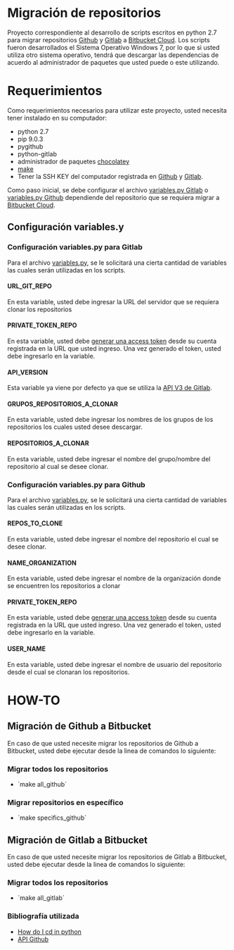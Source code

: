 # Migración de repositorios
Proyecto correspondiente al desarrollo de scripts escritos en python 2.7 para migrar repositorios [Github](https://github.com/) y [Gitlab](https://gitlab.com) a [Bitbucket Cloud](https://confluence.atlassian.com/get-started-with-bitbucket).
Los scripts fueron desarrollados el Sistema Operativo Windows 7, por lo que si usted utiliza otro sistema operativo, tendrá que descargar las dependencias de acuerdo al administrador de paquetes que usted puede o este utilizando.
# Requerimientos
Como requerimientos necesarios para utilizar este proyecto, usted necesita tener instalado en su computador:
* python 2.7
* pip 9.0.3
* pygithub
* python-gitlab
* administrador de paquetes [chocolatey](https://chocolatey.org)
* [make](https://chocolatey.org/packages/make)
* Tener la SSH KEY del computador registrada en [Github](https://github.com/) y [Gitlab](https://gitlab.com).

Como paso inicial, se debe configurar el archivo [variables.py Gitlab](Gitlab/variables.py) o [variables.py Github](Github/variables.py) dependiende del repositorio que se requiera migrar a [Bitbucket Cloud](https://confluence.atlassian.com/get-started-with-bitbucket).

## Configuración variables.y
### Configuración variables.py para Gitlab
Para el archivo [variables.py](Gitlab/variables.py), se le solicitará una cierta cantidad de variables las cuales serán utilizadas en los scripts.

#### URL_GIT_REPO
En esta variable, usted debe ingresar la URL del servidor que se requiera clonar los repositorios
#### PRIVATE_TOKEN_REPO
En esta variable, usted debe [generar una access token](https://docs.gitlab.com/ee/user/profile/personal_access_tokens.html) desde su cuenta registrada en la URL que usted ingreso. Una vez generado el token, usted debe ingresarlo en la variable.
#### API_VERSION
Esta variable ya viene por defecto ya que se utiliza la [API V3 de Gitlab](https://docs.gitlab.com/ee/api/).
#### GRUPOS_REPOSITORIOS_A_CLONAR
En esta variable, usted debe ingresar los nombres de los grupos de los repositorios los cuales usted desee descargar.
#### REPOSITORIOS_A_CLONAR
En esta variable, usted debe ingresar el nombre del grupo/nombre del repositorio al cual se desee clonar.

### Configuración variables.py para Github
Para el archivo [variables.py](Github/variables.py), se le solicitará una cierta cantidad de variables las cuales serán utilizadas en los scripts.
#### REPOS_TO_CLONE
En esta variable, usted debe ingresar el nombre del repositorio el cual se desee clonar.
#### NAME_ORGANIZATION
En esta variable, usted debe ingresar el nombre de la organización donde se encuentren los repositorios a clonar
#### PRIVATE_TOKEN_REPO
En esta variable, usted debe [generar una access token](https://help.github.com/articles/creating-a-personal-access-token-for-the-command-line/) desde su cuenta registrada en la URL que usted ingreso. Una vez generado el token, usted debe ingresarlo en la variable.
#### USER_NAME
En esta variable, usted debe ingresar el nombre de usuario del repositorio desde el cual se clonaran los repositorios.

# HOW-TO
## Migración de Github a Bitbucket
En caso de que usted necesite migrar los repositorios de Github a Bitbucket, usted debe ejecutar desde la linea de comandos lo siguiente:
### Migrar todos los repositorios
* ´make all_github´
### Migrar repositorios en específico
* ´make specifics_github´
## Migración de Gitlab a Bitbucket
En caso de que usted necesite migrar los repositorios de Gitlab a Bitbucket, usted debe ejecutar desde la linea de comandos lo siguiente:
### Migrar todos los repositorios
* ´make all_gitlab´

### Bibliografía utilizada
* [How do I cd in python](https://stackoverflow.com/questions/431684/how-do-i-cd-in-python)
* [API Github](https://developer.github.com/v3/)